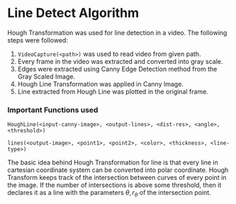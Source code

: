 # Line Detect Algorithm

Hough Transformation was used for line detection in a video. The following steps were followed:

1. `VideoCapture(<path>)` was used to read video from given path.
2. Every frame in the video was extracted and converted into gray scale.
3. Edges were extracted using Canny Edge Detection method from the Gray Scaled Image.
4. Hough Line Transformation was applied in Canny Image.
5. Line extracted from Hough Line was plotted in the original frame.


### Important Functions used

`HoughLine(<input-canny-image>, <output-lines>, <dist-res>, <angle>, <threshold>)`

`lines(<output-image>, <point1>, <point2>, <color>, <thickness>, <line-type>)`

The basic idea behind Hough Transformation for line is that every line in cartesian coordinate system can be converted into polar coordinate. Hough Transform keeps track of the intersection between curves of every point in the image. If the number of intersections is above some threshold, then it declares it as a line with the parameters $`\theta , r_\theta `$ of the intersection point.  

